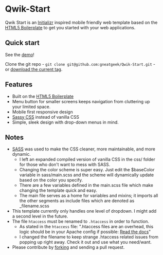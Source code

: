 Qwik-Start
==========

Qwik Start is an [Initializr](http://www.initializr.com/) inspired mobile friendly web template based on the [HTML5 Boilerplate][h5bp] to get you started with your web applications.

## Quick start

See the [demo](http://gneatgeek.github.com/qwik-start/)!

Clone the git repo - `git clone git@github.com:gneatgeek/Qwik-Start.git` - or [download the current tag][tag].

## Features

* Built on the [HTML5 Boilerplate][h5bp]
* Menu button for smaller screens keeps navigation from cluttering up your limited space.
* Mobile first responsive design
* [Sassy CSS][sass] instead of vanilla CSS
* Simple, sleek design with drop-down menus in mind.

## Notes

* [SASS][sass] was used to make the CSS cleaner, more maintainable, and more dynamic.
    * I left an expanded compiled version of vanilla CSS in the css/ folder for those who don't want to mess with SASS.
    * Changing the color scheme is super easy. Just edit the $baseColor variable in sass/main.scss and the scheme will dynamically update based on the color you specify.
    * There are a few variables defined in the main.scss file which make changing the template quick and easy.
    * The main file serves as a home for variables and mixins; it imports all the other segments as include files which are denoted as _filename.scss
* This template currently only handles one level of dropdown. I might add a second level in the future.
* The file `htaccess` must be renamed to `.htaccess` in order to function.
    * As stated in the `htaccess` file: ".htaccess files are an overhead, this logic should be in your Apache config if possible: [Read the docs](http://httpd.apache.org/docs/2.2/howto/htaccess.html)"
    * I changed the filename to keep strange .htaccess related issues from popping up right away. Check it out and use what you need/want.
* Please contribute by [forking][fk] and sending a pull request.

[fk]: http://help.github.com/forking/
[h5bp]: http://html5boilerplate.com/
[sass]: http://sass-lang.com/
[tag]: https://github.com/gneatgeek/Qwik-Start/zipball/v1.0